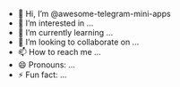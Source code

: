 - 👋 Hi, I’m @awesome-telegram-mini-apps
- 👀 I’m interested in ...
- 🌱 I’m currently learning ...
- 💞️ I’m looking to collaborate on ...
- 📫 How to reach me ...
- 😄 Pronouns: ...
- ⚡ Fun fact: ...

<!---
awesome-telegram-mini-apps/awesome-telegram-mini-apps is a ✨ special ✨ repository because its `README.md` (this file) appears on your GitHub profile.
You can click the Preview link to take a look at your changes.
--->
